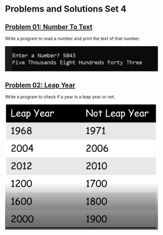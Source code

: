 # Problems and Solutions Set 4

## <a href = "https://github.com/Khadijarejjaoui99/CPlusPlus_Problems_and_Solutions/tree/main/CPlusPlus-Problems-and-Solutions/Problems-and-Solutions-Set-4/problem01">Problem 01: Number To Text</a>

Write a program to read a number and print the text of that number.
<br><br>
<img src="problem01/problem01.png" alt = "Example output"/>

## <a href = "https://github.com/Khadijarejjaoui99/CPlusPlus_Problems_and_Solutions/tree/main/CPlusPlus-Problems-and-Solutions/Problems-and-Solutions-Set-4/problem02">Problem 02: Leap Year</a>

Write a program to check if a year is a leap year or not.
<br><br>
<img src="problem02/problem02.png" alt = "Examples of leap and not leap year"/>
